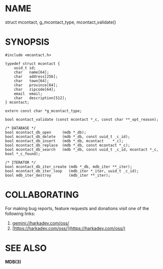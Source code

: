 # NAME

struct mcontact, g_mcontact_type, mcontact_validate()

# SYNOPSIS

    #include <mcontact.h>
    
    typedef struct mcontact {
        uuid_t id;
        char   name[64];
        char   address[256];
        char   town[64];
        char   province[64];
        char   zipcode[64];
        email  email;
        char   description[512];
    } mcontact;
    
    extern const char *g_mcontact_type;
    
    bool mcontact_validate (const mcontact *_c, const char **_opt_reason);
    
    /* DATABASE */
    bool mcontact_db_open     (mdb *_db);
    bool mcontact_db_delete   (mdb *_db, const uuid_t _c_id);
    bool mcontact_db_insert   (mdb *_db, mcontact    *_c);
    bool mcontact_db_replace  (mdb *_db, const mcontact *_c);
    bool mcontact_db_search   (mdb *_db, const uuid_t _c_id, mcontact *_c, bool *_c_found);
    
    /* ITERATOR */
    bool mcontact_db_iter_create (mdb *_db, mdb_iter **_iter);
    bool mcontact_db_iter_loop   (mdb_iter *_iter, uuid_t _c_id);
    bool mdb_iter_destroy        (mdb_iter **_iter);

# COLLABORATING

For making bug reports, feature requests and donations visit
one of the following links:

1. [gemini://harkadev.com/oss/](gemini://harkadev.com/oss/)
2. [https://harkadev.com/oss/](https://harkadev.com/oss/)

# SEE ALSO

**MDB(3)**
